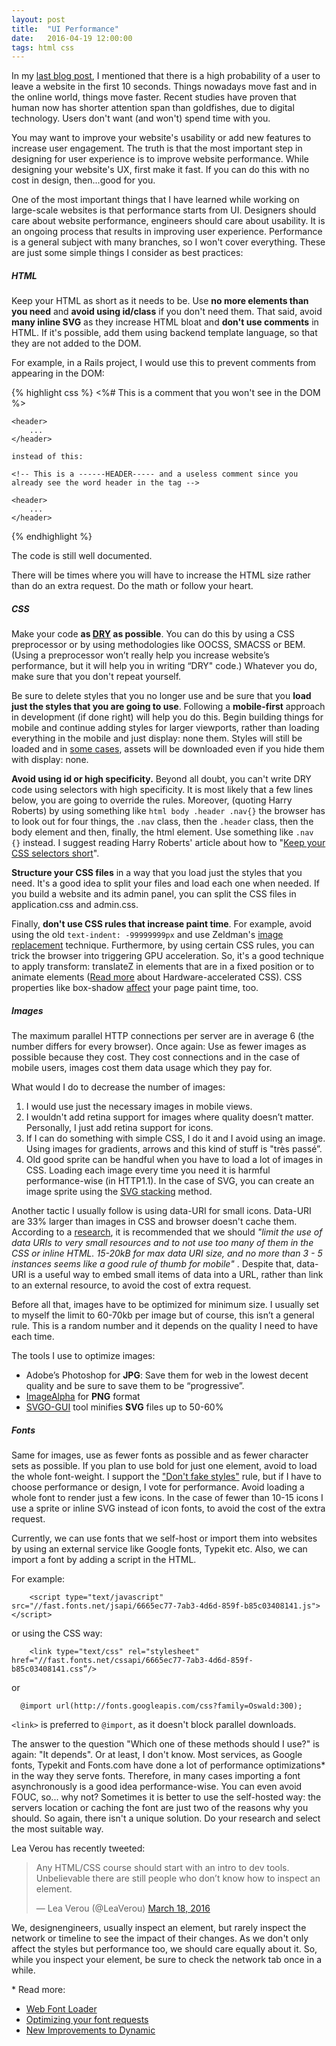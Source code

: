 ```yaml
---
layout: post
title:  "UI Performance"
date:   2016-04-19 12:00:00
tags: html css
---
```


In my [last blog post](http://grigoria.gr/2015/05/11/users-have-time.html), I mentioned that there is a high probability of a user to leave a website in the first 10 seconds. Things nowadays move fast and in the online world, things move faster. Recent studies have proven that human now has shorter attention span than goldfishes, due to digital technology. Users don't want (and won't) spend time with you.

You may want to improve your website's usability or add new features to increase user engagement. The truth is that the most important step in designing for user experience is to improve website performance. While designing your website's UX, first make it fast. If you can do this with no cost in design, then...good for you.

One of the most important things that I have learned while working on large-scale websites is that performance starts from UI. Designers should care about website performance, engineers should care about usability. It is an ongoing process that results in improving user experience. Performance is a general subject with many branches, so I won't cover everything. These are just some simple things I consider as best practices:

##### HTML
Keep your HTML as short as it needs to be. Use **no more elements than you need** and **avoid using id/class** if you don't need them. That said, avoid **many inline SVG** as they increase HTML bloat and **don't use comments** in HTML. If it's possible, add them using backend template language, so that they are not added to the DOM.

For example, in a Rails project, I would use this to prevent comments from appearing in the DOM:

{% highlight css %}
    <%# This is a comment that you won't see in the DOM %>

    <header>
        ...
    </header>

    instead of this:

    <!-- This is a ------HEADER----- and a useless comment since you already see the word header in the tag -->

    <header>
        ...
    </header>
{% endhighlight %}


The code is still well documented.

There will be times where you will have to increase the HTML size rather than do an extra request. Do the math or follow your heart.

##### CSS
Make your code **as [DRY](http://www.slideshare.net/jeremyclarke/dry-css-a-dontrepeatyourself-methodology-for-creating-efficient-unified-and-scalable-stylesheets) as possible**. You can do this by using a CSS preprocessor or by using methodologies like OOCSS, SMACSS or BEM. (Using a preprocessor won’t really help you increase website’s performance, but it will help you in writing “DRY" code.) Whatever you do, make sure that you don't repeat yourself.

Be sure to delete styles that you no longer use and be sure that you **load just the styles that you are going to use**. Following a **mobile-first** approach in development (if done right) will help you do this. Begin building things for mobile and continue adding styles for larger viewports, rather than loading everything in the mobile and just display: none them. Styles will still be loaded and in [some cases](https://timkadlec.com/2012/04/media-query-asset-downloading-results/), assets will be downloaded even if you hide them with display: none.

**Avoid using id or high specificity.** Beyond all doubt,  you can't write DRY code using selectors with high specificity. It is most likely that a few lines below, you are going to override the rules. Moreover, (quoting Harry Roberts) by using something like
`html body .header .nav{}`
the browser has to look out for four things, the `.nav` class, then the `.header` class, then the body element and then, finally, the html element. Use something like `.nav {}` instead. I suggest reading Harry Roberts' article about how to "[Keep your CSS selectors short](http://csswizardry.com/2012/05/keep-your-css-selectors-short/)".

**Structure your CSS files** in a way that you load just the styles that you need. It's a good idea to split your files and load each one when needed. If you build a website and its admin panel, you can split the CSS files in application.css and admin.css.

Finally, **don't use CSS rules that increase paint time**. For example, avoid using the old `text-indent: -99999999px` and use Zeldman's [image replacement](http://www.zeldman.com/2012/03/01/replacing-the-9999px-hack-new-image-replacement/) technique. Furthermore, by using certain CSS rules,  you can trick the browser into triggering GPU acceleration. So, it's a good technique to apply transform: translateZ in elements that are in a fixed position or to animate elements ([Read more](http://blog.teamtreehouse.com/increase-your-sites-performance-with-hardware-accelerated-css) about Hardware-accelerated CSS). CSS properties like box-shadow [affect](http://www.html5rocks.com/en/tutorials/speed/css-paint-times/) your page paint time, too.

##### Images
The maximum parallel HTTP connections per server are in average 6 (the number differs for every browser).
Once again: Use as fewer images as possible because they cost. They cost connections and in the case of mobile users, images cost them data usage which they pay for.

What would I do to decrease the number of images:

1. I would use just the necessary images in mobile views.
2. I wouldn't add retina support for images where quality doesn’t matter. Personally, I just add retina support for icons.
3. If I can do something with simple CSS, I do it and I avoid using an image. Using images for gradients, arrows and this kind of stuff is "très passé”.
4. Old good sprite can be handful when you have to load a lot of images in CSS. Loading each image every time you need it is harmful performance-wise (in HTTP1.1). In the case of SVG, you can create an image sprite using the [SVG stacking](https://hofmannsven.com/2013/laboratory/svg-stacking/) method.

Another tactic I usually follow is using data-URI for small icons. Data-URI are 33% larger than images in CSS and browser doesn't cache them.
According to a [research](http://www.mobify.com/blog/css-sprites-vs-data-uris-which-is-faster-on-mobile/), it is recommended that we should _"limit the use of data URIs to very small resources and to not use too many of them in the CSS or inline HTML. 15-20kB for max data URI size, and no more than 3 - 5 instances seems like a good rule of thumb for mobile"_ . Despite that, data-URI is a useful way to embed small items of data into a URL, rather than link to an external resource, to avoid the cost of extra request.

Before all that, images have to be optimized for minimum size. I usually set to myself the limit to 60-70kb per image but of course, this isn’t a general rule. This is a random number and it depends on the quality I need to have each time.

The tools I use to optimize images:

* Adobe’s Photoshop for **JPG**: Save them for web in the lowest decent quality and be sure to save them to be “progressive”.
* [ImageAlpha](https://pngmini.com/) for **PNG** format
* [SVGO-GUI](https://github.com/svg/svgo-gui) tool minifies **SVG** files up to 50-60%

##### Fonts
Same for images, use as fewer fonts as possible and as fewer character sets as possible. If you plan to use bold for just one element, avoid to load the whole font-weight. I support the ["Don't fake styles"](https://twitter.com/grigoriap/status/424842509228179456) rule, but if I have to choose performance or design, I vote for performance. Avoid loading a whole font to render just a few icons. In the case of fewer than 10-15 icons I use a sprite or inline SVG instead of icon fonts, to avoid the cost of the extra request.

Currently, we can use fonts that we self-host or import them into websites by using an external service like Google fonts, Typekit etc. Also, we can import a font by adding a script in the HTML.

For example:

```
    <script type="text/javascript" src="//fast.fonts.net/jsapi/6665ec77-7ab3-4d6d-859f-b85c03408141.js"></script>
```

or using the CSS way:

```
    <link type="text/css" rel="stylesheet" href="//fast.fonts.net/cssapi/6665ec77-7ab3-4d6d-859f-b85c03408141.css”/> 
```

or


```
  @import url(http://fonts.googleapis.com/css?family=Oswald:300);
```

`<link>` is preferred to `@import`, as it doesn't block parallel downloads.

The answer to the question "Which one of these methods should I use?" is again: "It depends". Or at least, I don't know. Most services, as Google fonts, Typekit and Fonts.com have done a lot of performance optimizations&#x2a; in the way they serve fonts. Therefore, in many cases importing a font asynchronously is a good idea performance-wise. You can even avoid FOUC, so... why not? Sometimes it is better to use the self-hosted way: the servers location or caching the font are just two of the reasons why you should. So again, there isn't a unique solution. Do your research and select the most suitable way.

Lea Verou has recently tweeted:

<div class="embed-tweet">
<blockquote class="twitter-tweet" data-lang="en"><p lang="en" dir="ltr">Any HTML/CSS course should start with an intro to dev tools. Unbelievable there are still people who don’t know how to inspect an element.</p>&mdash; Lea Verou (@LeaVerou) <a href="https://twitter.com/LeaVerou/status/710920718544998400">March 18, 2016</a></blockquote>
<script async src="//platform.twitter.com/widgets.js" charset="utf-8"></script>
</div>


We, designengineers, usually inspect an element, but rarely inspect the network or timeline to see the impact of their changes. As we don't only affect the styles but performance too, we should care equally about it. So, while you inspect your element, be sure to check the network tab once in a while.

&#x2a; Read more:

  * [Web Font Loader](https://github.com/typekit/webfontloader)
  * [Optimizing your font requests](https://developers.google.com/fonts/docs/getting_started#optimizing_your_font_requests_beta)
  * [New Improvements to Dynamic](http://blog.fonts.com/2015/05/new-improvements-to-dynamic-subsetting/)
